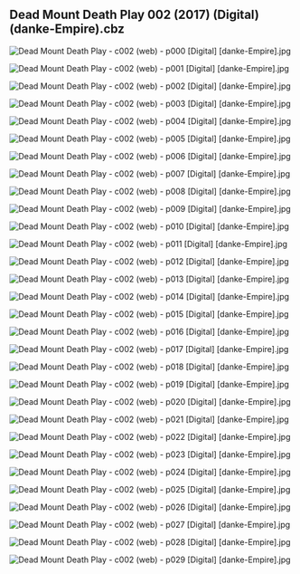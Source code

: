 ## Dead Mount Death Play 002 (2017) (Digital) (danke-Empire).cbz

![Dead Mount Death Play - c002 (web) - p000 [Digital] [danke-Empire].jpg](https://wx1.sinaimg.cn/large/6a9fdecaly1fnyna80vl3j20p011itkl.jpg)

![Dead Mount Death Play - c002 (web) - p001 [Digital] [danke-Empire].jpg](https://wx1.sinaimg.cn/large/6a9fdecaly1fnynadkj9hj20p011ik28.jpg)

![Dead Mount Death Play - c002 (web) - p002 [Digital] [danke-Empire].jpg](https://wx1.sinaimg.cn/large/6a9fdecaly1fnynahtl39j20p011i0z9.jpg)

![Dead Mount Death Play - c002 (web) - p003 [Digital] [danke-Empire].jpg](https://wx1.sinaimg.cn/large/6a9fdecaly1fnynawj7prj20p011igu3.jpg)

![Dead Mount Death Play - c002 (web) - p004 [Digital] [danke-Empire].jpg](https://wx1.sinaimg.cn/large/6a9fdecaly1fnynb6f1lbj20p011ijxz.jpg)

![Dead Mount Death Play - c002 (web) - p005 [Digital] [danke-Empire].jpg](https://wx1.sinaimg.cn/large/6a9fdecaly1fnynbayuelj20p011iahw.jpg)

![Dead Mount Death Play - c002 (web) - p006 [Digital] [danke-Empire].jpg](https://wx1.sinaimg.cn/large/6a9fdecaly1fnynbrezpcj20p011igwm.jpg)

![Dead Mount Death Play - c002 (web) - p007 [Digital] [danke-Empire].jpg](https://wx1.sinaimg.cn/large/6a9fdecaly1fnyncfp0t9j20p011iamk.jpg)

![Dead Mount Death Play - c002 (web) - p008 [Digital] [danke-Empire].jpg](https://wx1.sinaimg.cn/large/6a9fdecaly1fnynclkx36j20p011itn8.jpg)

![Dead Mount Death Play - c002 (web) - p009 [Digital] [danke-Empire].jpg](https://wx1.sinaimg.cn/large/6a9fdecaly1fnyncpteebj20p011ik2z.jpg)

![Dead Mount Death Play - c002 (web) - p010 [Digital] [danke-Empire].jpg](https://wx1.sinaimg.cn/large/6a9fdecaly1fnyndoroikj20p011i7g4.jpg)

![Dead Mount Death Play - c002 (web) - p011 [Digital] [danke-Empire].jpg](https://wx1.sinaimg.cn/large/6a9fdecaly1fnyne9katzj20p011iqfc.jpg)

![Dead Mount Death Play - c002 (web) - p012 [Digital] [danke-Empire].jpg](https://wx1.sinaimg.cn/large/6a9fdecaly1fnyneisag3j20p011ik3z.jpg)

![Dead Mount Death Play - c002 (web) - p013 [Digital] [danke-Empire].jpg](https://wx1.sinaimg.cn/large/6a9fdecaly1fnynf571cxj20p011iqek.jpg)

![Dead Mount Death Play - c002 (web) - p014 [Digital] [danke-Empire].jpg](https://wx1.sinaimg.cn/large/6a9fdecaly1fnynf9e0agj20p011in4a.jpg)

![Dead Mount Death Play - c002 (web) - p015 [Digital] [danke-Empire].jpg](https://wx1.sinaimg.cn/large/6a9fdecaly1fnynfl8yv8j20p011i7gt.jpg)

![Dead Mount Death Play - c002 (web) - p016 [Digital] [danke-Empire].jpg](https://wx1.sinaimg.cn/large/6a9fdecaly1fnyng3o9fmj20p011iam6.jpg)

![Dead Mount Death Play - c002 (web) - p017 [Digital] [danke-Empire].jpg](https://wx1.sinaimg.cn/large/6a9fdecaly1fnyngb5sccj20p011iqhb.jpg)

![Dead Mount Death Play - c002 (web) - p018 [Digital] [danke-Empire].jpg](https://wx1.sinaimg.cn/large/6a9fdecaly1fnyngjvsgcj20p011itko.jpg)

![Dead Mount Death Play - c002 (web) - p019 [Digital] [danke-Empire].jpg](https://wx1.sinaimg.cn/large/6a9fdecaly1fnyngslvguj20p011i7g0.jpg)

![Dead Mount Death Play - c002 (web) - p020 [Digital] [danke-Empire].jpg](https://wx1.sinaimg.cn/large/6a9fdecaly1fnynh2ggvjj20p011i48e.jpg)

![Dead Mount Death Play - c002 (web) - p021 [Digital] [danke-Empire].jpg](https://wx1.sinaimg.cn/large/6a9fdecaly1fnynh7q42fj20p011igx9.jpg)

![Dead Mount Death Play - c002 (web) - p022 [Digital] [danke-Empire].jpg](https://wx1.sinaimg.cn/large/6a9fdecaly1fnynhf8457j20p011i4au.jpg)

![Dead Mount Death Play - c002 (web) - p023 [Digital] [danke-Empire].jpg](https://wx1.sinaimg.cn/large/6a9fdecaly1fnz39l4gugj20p011iwq4.jpg)

![Dead Mount Death Play - c002 (web) - p024 [Digital] [danke-Empire].jpg](https://wx1.sinaimg.cn/large/6a9fdecaly1fnyniyzcunj20p011i114.jpg)

![Dead Mount Death Play - c002 (web) - p025 [Digital] [danke-Empire].jpg](https://wx1.sinaimg.cn/large/6a9fdecaly1fnynjda6t1j20p011in7s.jpg)

![Dead Mount Death Play - c002 (web) - p026 [Digital] [danke-Empire].jpg](https://wx1.sinaimg.cn/large/6a9fdecaly1fnynjz9eybj20p011iwqf.jpg)

![Dead Mount Death Play - c002 (web) - p027 [Digital] [danke-Empire].jpg](https://wx1.sinaimg.cn/large/6a9fdecaly1fnynkhiq0zj20p011iqfk.jpg)

![Dead Mount Death Play - c002 (web) - p028 [Digital] [danke-Empire].jpg](https://wx1.sinaimg.cn/large/6a9fdecaly1fnynkvio2xj20p011ik19.jpg)

![Dead Mount Death Play - c002 (web) - p029 [Digital] [danke-Empire].jpg](https://wx1.sinaimg.cn/large/6a9fdecaly1fnynl7jol6j20p011iwly.jpg)